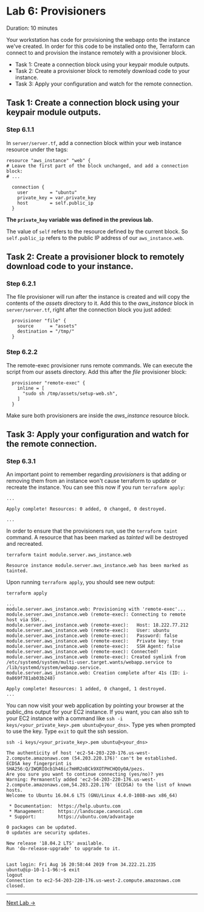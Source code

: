 # Lab 6: Provisioners

Duration: 10 minutes

Your workstation has code for provisioning the webapp onto the instance we've
created. In order for this code to be installed onto the, Terraform can connect
to and provision the instance remotely with a provisioner block.

- Task 1: Create a connection block using your keypair module outputs.
- Task 2: Create a provisioner block to remotely download code to your instance.
- Task 3: Apply your configuration and watch for the remote connection.

## Task 1: Create a connection block using your keypair module outputs.

### Step 6.1.1

In `server/server.tf`, add a connection block within your web instance resource under the tags:

```hcl
resource "aws_instance" "web" {
# Leave the first part of the block unchanged, and add a connection block:
# ...

  connection {
    user        = "ubuntu"
    private_key = var.private_key
    host        = self.public_ip
  }
```

**The `private_key` variable was defined in the previous lab.**

The value of `self` refers to the resource defined by the current block. So `self.public_ip` refers to the public IP address of our `aws_instance.web`.

## Task 2: Create a provisioner block to remotely download code to your instance.

### Step 6.2.1

The file provisioner will run after the instance is created and will copy the contents of the _assets_ directory to it. Add this to the _aws_instance_ block in `server/server.tf`, right after the connection block you just added:

```hcl
  provisioner "file" {
    source      = "assets"
    destination = "/tmp/"
  }
```

### Step 6.2.2

The remote-exec provisioner runs remote commands. We can execute the script from
our assets directory. Add this after the _file_ provisioner block:

```hcl
  provisioner "remote-exec" {
    inline = [
      "sudo sh /tmp/assets/setup-web.sh",
    ]
  }
```

Make sure both provisioners are inside the _aws_instance_ resource block.

## Task 3: Apply your configuration and watch for the remote connection.

### Step 6.3.1

An important point to remember regarding _provisioners_ is that adding or removing them from an instance won't cause terraform to update or recreate the instance. You can see this now if you run `terraform apply`:

```text
...

Apply complete! Resources: 0 added, 0 changed, 0 destroyed.

...
```

In order to ensure that the provisioners run, use the `terraform taint` command. A resource that has been marked as _tainted_ will be destroyed and recreated.

```shell
terraform taint module.server.aws_instance.web
```

```
Resource instance module.server.aws_instance.web has been marked as tainted.
```

Upon running `terraform apply`, you should see new output:

```shell
terraform apply
```

```text
...
module.server.aws_instance.web: Provisioning with 'remote-exec'...
module.server.aws_instance.web (remote-exec): Connecting to remote host via SSH...
module.server.aws_instance.web (remote-exec):   Host: 18.222.77.212
module.server.aws_instance.web (remote-exec):   User: ubuntu
module.server.aws_instance.web (remote-exec):   Password: false
module.server.aws_instance.web (remote-exec):   Private key: true
module.server.aws_instance.web (remote-exec):   SSH Agent: false
module.server.aws_instance.web (remote-exec): Connected!
module.server.aws_instance.web (remote-exec): Created symlink from /etc/systemd/system/multi-user.target.wants/webapp.service to /lib/systemd/system/webapp.service.
module.server.aws_instance.web: Creation complete after 41s (ID: i-0a869f781ab03b248)

Apply complete! Resources: 1 added, 0 changed, 1 destroyed.
...
```

You can now visit your web application by pointing your browser at the public_dns output for your EC2 instance. If you want, you can also ssh to your EC2 instance with a command like `ssh -i keys/<your_private_key>.pem ubuntu@<your_dns>`.  Type yes when prompted to use the key. Type `exit` to quit the ssh session.

```shell
ssh -i keys/<your_private_key>.pem ubuntu@<your_dns>
```

```text
The authenticity of host 'ec2-54-203-220-176.us-west-2.compute.amazonaws.com (54.203.220.176)' can't be established.
ECDSA key fingerprint is SHA256:Q/IWQRIOcb1h46ic7mHR2oBCk9XOTPHCHQOy0A/pezs.
Are you sure you want to continue connecting (yes/no)? yes
Warning: Permanently added 'ec2-54-203-220-176.us-west-2.compute.amazonaws.com,54.203.220.176' (ECDSA) to the list of known hosts.
Welcome to Ubuntu 16.04.6 LTS (GNU/Linux 4.4.0-1088-aws x86_64)

 * Documentation:  https://help.ubuntu.com
 * Management:     https://landscape.canonical.com
 * Support:        https://ubuntu.com/advantage

0 packages can be updated.
0 updates are security updates.

New release '18.04.2 LTS' available.
Run 'do-release-upgrade' to upgrade to it.


Last login: Fri Aug 16 20:58:44 2019 from 34.222.21.235
ubuntu@ip-10-1-1-96:~$ exit
logout
Connection to ec2-54-203-220-176.us-west-2.compute.amazonaws.com closed.
```

---
[Next Lab ->](lab07-graph.md)

